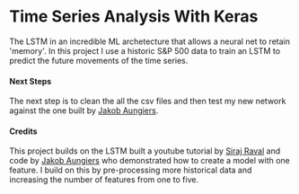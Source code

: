 # Time Series Analysis With Keras

The LSTM in an incredible ML archetecture that allows a neural net to retain 'memory'. In this project I use a historic S&P 500 data to train an LSTM to predict the future movements of the time series. 


#### Next Steps
The next step is to clean the all the csv files and then test my new network against the one built by [Jakob Aungiers](https://github.com/jaungiers). 

#### Credits
This project builds on the LSTM built a youtube tutorial by [Siraj Raval](https://github.com/llSourcell) and code by [Jakob Aungiers](https://github.com/jaungiers) who demonstrated how to create a model with one feature. I build on this by pre-processing more historical data and increasing the number of features from one to five.



